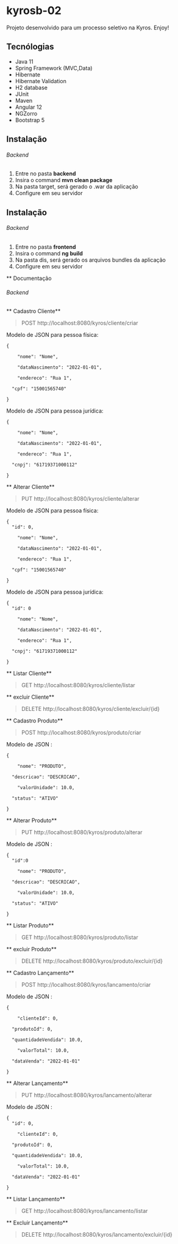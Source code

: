 # kyrosb-02 

Projeto desenvolvido para um processo seletivo na Kyros. Enjoy!

## Tecnólogias

+ Java 11
+ Spring Framework (MVC,Data)
+ Hibernate
+ Hibernate Validation
+ H2 database
+ JUnit
+ Maven
+ Angular 12
+ NGZorro
+ Bootstrap 5

## Instalação

###### Backend
1. Entre no pasta **backend**
2. Insira o command **mvn clean package**
3. Na pasta target, será gerado o .war da aplicação
4. Configure em seu servidor

## Instalação

###### Backend
1. Entre no pasta **frontend**
2. Insira o command **ng build**
3. Na pasta dis, será gerado os arquivos bundles da aplicação
4. Configure em seu servidor

** Documentação

###### Backend

** Cadastro Cliente**

> POST http://localhost:8080/kyros/cliente/criar

Modelo de JSON para pessoa física:
```
{

	"nome": "Nome",

	"dataNascimento": "2022-01-01",

	"endereco": "Rua 1",

  "cpf": "15001565740"

}
```

Modelo de JSON para pessoa jurídica:
```
{

	"nome": "Nome",

	"dataNascimento": "2022-01-01",

	"endereco": "Rua 1",

  "cnpj": "61719371000112"

}
```
** Alterar Cliente**

> PUT http://localhost:8080/kyros/cliente/alterar

Modelo de JSON para pessoa física:
```
{
  "id": 0,
  
	"nome": "Nome",

	"dataNascimento": "2022-01-01",

	"endereco": "Rua 1",

  "cpf": "15001565740"

}
```

Modelo de JSON para pessoa jurídica:
```
{
  "id": 0
  
	"nome": "Nome",

	"dataNascimento": "2022-01-01",

	"endereco": "Rua 1",

  "cnpj": "61719371000112"

}
```
** Listar Cliente**

> GET http://localhost:8080/kyros/cliente/listar

** excluir Cliente**

> DELETE http://localhost:8080/kyros/cliente/excluir/{id}

** Cadastro Produto**

> POST http://localhost:8080/kyros/produto/criar

Modelo de JSON :
```
{
  
	"nome": "PRODUTO",
  
  "descricao": "DESCRICAO",

	"valorUnidade": 10.0,

  "status": "ATIVO"

}
```
** Alterar Produto**

> PUT http://localhost:8080/kyros/produto/alterar

Modelo de JSON :
```
{
  "id":0
  
	"nome": "PRODUTO",
  
  "descricao": "DESCRICAO",

	"valorUnidade": 10.0,

  "status": "ATIVO"

}

```
** Listar Produto**

> GET http://localhost:8080/kyros/produto/listar

** excluir Produto**

> DELETE http://localhost:8080/kyros/produto/excluir/{id}

** Cadastro Lançamento**

> POST http://localhost:8080/kyros/lancamento/criar

Modelo de JSON :
```
{
  
	"clienteId": 0,
  
  "produtoId": 0,
  
  "quantidadeVendida": 10.0,

	"valorTotal": 10.0,

  "dataVenda": "2022-01-01"

}
```

** Alterar Lançamento**

> PUT http://localhost:8080/kyros/lancamento/alterar

Modelo de JSON :
```
{
  "id": 0,
  
	"clienteId": 0,
  
  "produtoId": 0,
  
  "quantidadeVendida": 10.0,

	"valorTotal": 10.0,

  "dataVenda": "2022-01-01"

}
```

** Listar Lançamento**

> GET http://localhost:8080/kyros/lancamento/listar

** Excluir Lançamento**

> DELETE http://localhost:8080/kyros/lancamento/excluir/{id}
